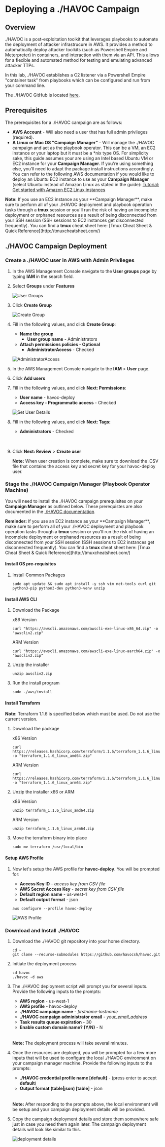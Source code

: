 # Deploying a ./HAVOC Campaign

## Overview

./HAVOC is a post-exploitation toolkit that leverages playbooks to automate the deployment of attacker infrastrucure in AWS.  It provides a method to automatically deploy attacker toolkits (such as Powershell Empire and Meterpreter) in containers, and interaction with them via an API.  This allows for a flexible and automated method for testing and emulating advanced attacker TTPs.

In this lab, ./HAVOC establishes a C2 listener via a Powershell Empire "container task" from playbooks which can be configured and run from your command line.

The ./HAVOC GitHub is located [here](https://github.com/havocsh).

## Prerequisites

The prerequisites for a ./HAVOC campaign are as follows:
-   **AWS Account** - Will also need a user that has full admin privileges (required).
-   **A Linux or Mac OS "Campaign Manager"** - Will manage the ./HAVOC campaign and act as the playbook operator. This can be a VM, an EC2 instance or your laptop but it must be a *nix type OS. For simplicity sake, this guide assumes your are using an Intel based Ubuntu VM or EC2 instance for your **Campaign Manager**. If you're using something else, you'll need to adapt the package install instructions accordingly. You can refer to the following AWS documentation if you would like to deploy an Ubuntu EC2 instance to use as your **Campaign Manager** (select Ubuntu instead of Amazon Linux as stated in the guide): [Tutorial: Get started with Amazon EC2 Linux instances](https://docs.aws.amazon.com/AWSEC2/latest/UserGuide/EC2_GetStarted.html)

<div class="alert alert-info">
    <strong>Note:</strong> If you use an EC2 instance as your **Campaign Manager**, make sure to perform all of your ./HAVOC deployment and playbook operation tasks through a <b>tmux</b> session or you'll run the risk of having an incomplete deployment or orphaned resources as a result of being disconnected from your SSH session (SSH sessions to EC2 instances get disconnected frequently). You can find a <b>tmux</b> cheat sheet here: [Tmux Cheat Sheet & Quick Reference](http://tmuxcheatsheet.com/)
</div>

##  ./HAVOC Campaign Deployment

###  Create a ./HAVOC user in AWS with Admin Privileges

1.  In the AWS Management Console navigate to the **User groups** page by typing **IAM** in the search field.

2.  Select **Groups** under **Features**

    ![User Groups](./images/user_groups.png)

3.  Click **Create Group**

    ![Create Group](./images/create_group.png)

4.  Fill in the following values, and click **Create Group**:

    - **Name the group**
        - **User group name** - Administrators
    - **Attach permissions policies - Optional**
        - **AdministratorAccess** - Checked

    ![AdministratorAccess](./images/AdministratorAccess.png)

5.  In the AWS Management Console navigate to the **IAM** > **User** page.

6.  Click **Add users**

7.  Fill in the following values, and click **Next: Permissions**:

    - **User name** - havoc-deploy
    - **Access key - Programmatic access** - Checked
    
    ![Set User Details](./images/set_user_details.png)

8.  Fill in the following values, and click **Next: Tags**: 
    
    -   **Administrators** - Checked
    <br>
    <br>

9.  Click **Next: Review** > **Create user**

    <div class="alert alert-info">
    	<strong>Note:</strong> When user creation is complete, make sure to download the .CSV file that contains the access key and secret key for your havoc-deploy user.
    </div>

###  Stage the ./HAVOC Campaign Manager (Playbook Operator Machine)

You will need to install the ./HAVOC campaign prerequisites on your **Campaign Manager** as outlined below. These prerequistes are also documented in the [./HAVOC documentation](https://havoc.readme.io/docs/installation#prerequisites).

<div class="alert alert-info">
    <strong>Reminder:</strong> If you use an EC2 instance as your **Campaign Manager**, make sure to perform all of your ./HAVOC deployment and playbook operation tasks through a <b>tmux</b> session or you'll run the risk of having an incomplete deployment or orphaned resources as a result of being disconnected from your SSH session (SSH sessions to EC2 instances get disconnected frequently). You can find a <b>tmux</b> cheat sheet here: [Tmux Cheat Sheet & Quick Reference](http://tmuxcheatsheet.com/)
</div>

#### Install OS pre-requisites

1.  Install Common Packages

    ```
    sudo apt update && sudo apt install -y ssh vim net-tools curl git python3-pip python3-dev python3-venv unzip
    ```

####  Install AWS CLI

1.  Download the Package

    x86 Version

    ```
    curl "https://awscli.amazonaws.com/awscli-exe-linux-x86_64.zip" -o "awscliv2.zip"
    ```

    ARM Version

    ```
    curl "https://awscli.amazonaws.com/awscli-exe-linux-aarch64.zip" -o "awscliv2.zip"
    ```

2.  Unzip the installer

    ```
    unzip awscliv2.zip
    ```

3.  Run the install program

    ```
    sudo ./aws/install
    ```

####  Install Terraform

<div class="alert alert-info">
    <strong>Note:</strong> Terraform 1.1.6 is specified below which must be used.  Do not use the current version.
</div>


1.  Download the package

    x86 Version

    ```
    curl https://releases.hashicorp.com/terraform/1.1.6/terraform_1.1.6_linux_amd64.zip -o "terraform_1.1.6_linux_amd64.zip"
    ```

    ARM Version

    ```
    curl https://releases.hashicorp.com/terraform/1.1.6/terraform_1.1.6_linux_arm64.zip -o "terraform_1.1.6_linux_arm64.zip"
    ```

2.  Unzip the installer x86 or ARM

    x86 Version

    ```
    unzip terraform_1.1.6_linux_amd64.zip
    ```

    ARM Version

    ```
    unzip terraform_1.1.6_linux_arm64.zip
    ```


3.  Move the terraform binary into place

    ```
    sudo mv terraform /usr/local/bin
    ```

####  Setup AWS Profile

1.  Now let's setup the AWS profile for **havoc-deploy**. You will be prompted for:

    - **Access Key ID** - *access key from CSV file*
    - **AWS Secret Access Key** - *secret key from CSV file*
    - **Default region name** - us-west-1
    - **Default output format** - json

    ```
    aws configure --profile havoc-deploy
    ```

    ![AWS Profile](./images/aws_profile.png)

###  Download and Install ./HAVOC

1.  Download the ./HAVOC git repository into your home directory.

    ```
    cd ~
    git clone --recurse-submodules https://github.com/havocsh/havoc.git
    ```

2.  Initiate the deployment process

    ```
    cd havoc
    ./havoc -d aws
    ```

3.  The ./HAVOC deployment script will prompt you for several inputs. Provide the following inputs to the prompts:

    - **AWS region** - us-west-1
    - **AWS profile** - havoc-deploy
    - **./HAVOC campaign name** - *firstname-lastname*
    - **./HAVOC campaign administrator email** - *your_email_address*
    - **Task results queue expiration** - 30
    - **Enable custom domain name? (Y/N)** - N
    <br>
    <br>
    <div class="alert alert-info">
        <strong>Note:</strong> The deployment process will take several minutes.
    </div>

4.  Once the resources are deployed, you will be prompted for a few more inputs that will be used to configure the local ./HAVOC environment on your campaign manager machine. Provide the following inputs to the prompts:

    - **./HAVOC credential profile name [default]** - (press enter to accept **default**)
    - **Output format (table|json) [table]** - json
    <br>
    <br>
    <div class="alert alert-info">
        <strong>Note:</strong> After responding to the prompts above, the local environment will be setup and your campaign deployment details will be provided.
    </div>

5.  Copy the campaign deployment details and store them somewhere safe just in case you need them again later. The campaign deployment details will look like similar to this.

    ![deployment details](./images/deployment_details.png)